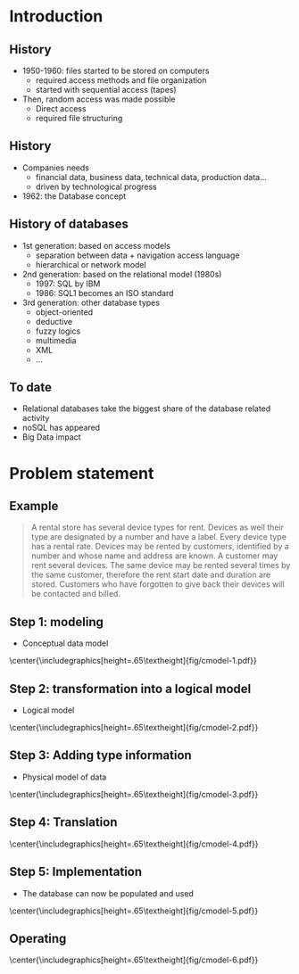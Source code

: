 # Introduction

## History

- 1950-1960: files started to be stored on computers
  - required access methods and file organization
  - started with sequential access (tapes)
- Then, random access was made possible
  - Direct access
  - required file structuring

## History

- Companies needs
  - financial data, business data, technical data, production data...
  - driven by technological progress
- 1962: the Database concept


## History of databases

- 1st generation: based on access models
  - separation between data + navigation access language
  - hierarchical or network model
- 2nd generation: based on the relational model (1980s)
  - 1997: SQL by IBM
  - 1986: SQL1 becomes an ISO standard
- 3rd generation: other database types
  - object-oriented
  - deductive
  - fuzzy logics
  - multimedia
  - XML
  - ...

## To date

- Relational databases take the biggest share of the database related activity
- noSQL has appeared
- Big Data impact

# Problem statement

## Example

> A rental store has several device types for rent. Devices as well
> their type are designated by a number and have a label. Every device type
> has a rental rate. Devices may be rented by customers, identified by a number
> and whose name and address are known. A customer may rent several devices.
> The same device may be rented several times by the same customer, therefore
> the rent start date and duration are stored. Customers who have forgotten
> to give back their devices will be contacted and billed.

## Step 1: modeling

- Conceptual data model

\center{\includegraphics[height=.65\textheight]{fig/cmodel-1.pdf}}

## Step 2: transformation into a logical model

- Logical model

\center{\includegraphics[height=.65\textheight]{fig/cmodel-2.pdf}}

## Step 3: Adding type information

- Physical model of data

\center{\includegraphics[height=.65\textheight]{fig/cmodel-3.pdf}}

## Step 4: Translation

\center{\includegraphics[height=.65\textheight]{fig/cmodel-4.pdf}}

## Step 5: Implementation

- The database can now be populated and used

\center{\includegraphics[height=.65\textheight]{fig/cmodel-5.pdf}}

## Operating

\center{\includegraphics[height=.65\textheight]{fig/cmodel-6.pdf}}
